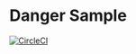 Danger Sample
=============

[![CircleCI](https://circleci.com/gh/yusukegoto/danger_sample.svg?style=svg)](https://circleci.com/gh/yusukegoto/danger_sample)
